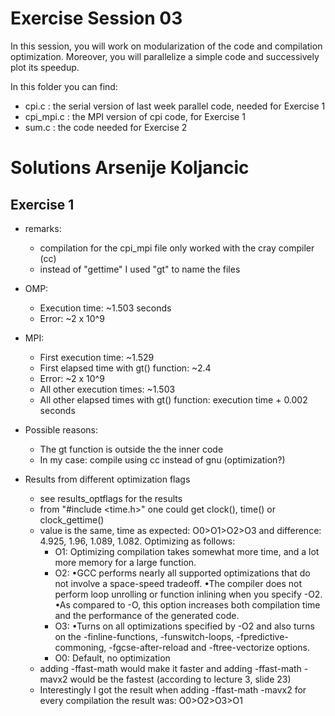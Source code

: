 # Exercise Session 03 #
In this session, you will work on modularization of the code and compilation optimization. Moreover, you will parallelize a simple code and successively plot its speedup. 

In this folder you can find:

* cpi.c : the serial version of last week parallel code, needed for Exercise 1
* cpi_mpi.c : the MPI version of cpi code, for Exercise 1
* sum.c : the code needed for Exercise 2

# Solutions Arsenije Koljancic #

## Exercise 1 ##
- remarks:
	* compilation for the cpi_mpi file only worked with the cray compiler (cc)
	* instead of "gettime" I used "gt" to name the files

- OMP:
	* Execution time: ~1.503 seconds
	* Error: ~2 x 10^9

- MPI:
	* First execution time: ~1.529
	* First elapsed time with gt() function: ~2.4 
	* Error: ~2 x 10^9
	* All other execution times: ~1.503
	* All other elapsed times with gt() function: execution time + 0.002 seconds

- Possible reasons:
	* The gt function is outside the the inner code
	* In my case: compile using cc instead of gnu (optimization?)

- Results from different optimization flags
	* see results_optflags for the results
	* from "#include <time.h>" one could get clock(), time() or clock_gettime()
	* value is the same, time as expected: O0>O1>O2>O3 and difference:  4.925, 1.96, 1.089, 1.082. Optimizing as follows:
		- O1: Optimizing compilation takes somewhat more time, and a lot more memory for a large function.
		- O2: 
			•GCC performs nearly all supported optimizations that do not involve a space-speed tradeoff.
			•The compiler does not perform loop unrolling or function inlining when you specify -O2.
			•As compared to -O, this option increases both compilation time and the performance of the generated code.
		- O3:
			•Turns on all optimizations specified by -O2 and also turns on the -finline-functions,
			 -funswitch-loops, -fpredictive-commoning, -fgcse-after-reload and -ftree-vectorize options.
		- O0: Default, no optimization
	* adding -ffast-math would make it faster and adding -ffast-math -mavx2 would be the fastest (according to lecture 3, slide 23)
	* Interestingly I got the result when adding -ffast-math -mavx2 for every compilation the result was: O0>O2>O3>O1

